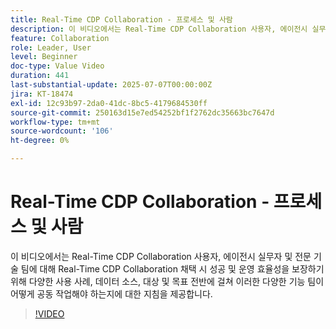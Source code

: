 ```yaml
---
title: Real-Time CDP Collaboration - 프로세스 및 사람
description: 이 비디오에서는 Real-Time CDP Collaboration 사용자, 에이전시 실무자 및 전문 기술 팀을 위해 Real-Time CDP Collaboration 채택 시 성공 및 운영 효율성을 보장하기 위해 다양한 사용 사례, 데이터 소스, 대상 및 목표 간에 이러한 다양한 기능 팀이 어떻게 함께 작동해야 하는지에 대해 안내합니다
feature: Collaboration
role: Leader, User
level: Beginner
doc-type: Value Video
duration: 441
last-substantial-update: 2025-07-07T00:00:00Z
jira: KT-18474
exl-id: 12c93b97-2da0-41dc-8bc5-4179684530ff
source-git-commit: 250163d15e7ed54252bf1f2762dc35663bc7647d
workflow-type: tm+mt
source-wordcount: '106'
ht-degree: 0%

---
```


# Real-Time CDP Collaboration - 프로세스 및 사람

이 비디오에서는 Real-Time CDP Collaboration 사용자, 에이전시 실무자 및 전문 기술 팀에 대해 Real-Time CDP Collaboration 채택 시 성공 및 운영 효율성을 보장하기 위해 다양한 사용 사례, 데이터 소스, 대상 및 목표 전반에 걸쳐 이러한 다양한 기능 팀이 어떻게 공동 작업해야 하는지에 대한 지침을 제공합니다.

>[!VIDEO](https://video.tv.adobe.com/v/3464676/?learn=on&enablevpops&captions=kor)
